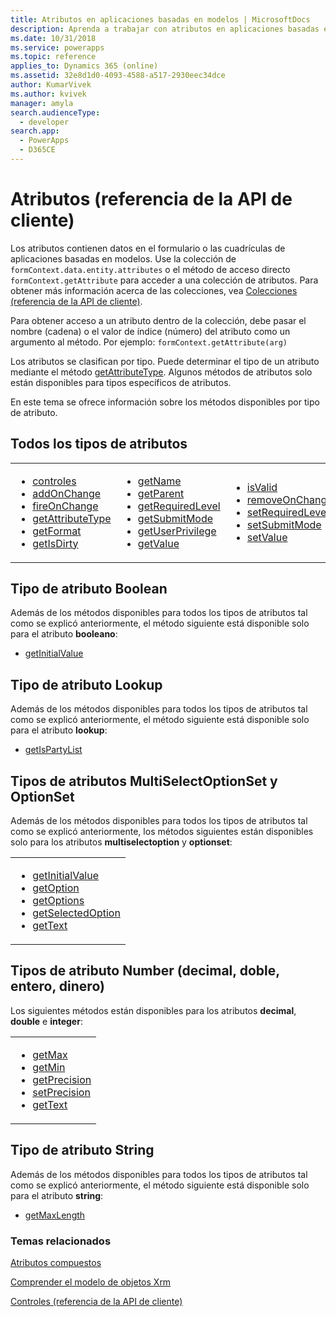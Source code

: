 ```yaml
---
title: Atributos en aplicaciones basadas en modelos | MicrosoftDocs
description: Aprenda a trabajar con atributos en aplicaciones basadas en modelos mediante la API de cliente.
ms.date: 10/31/2018
ms.service: powerapps
ms.topic: reference
applies_to: Dynamics 365 (online)
ms.assetid: 32e8d1d0-4093-4588-a517-2930eec34dce
author: KumarVivek
ms.author: kvivek
manager: amyla
search.audienceType:
  - developer
search.app:
  - PowerApps
  - D365CE
---
```

# <a name="attributes-client-api-reference"></a>Atributos (referencia de la API de cliente)



Los atributos contienen datos en el formulario o las cuadrículas de aplicaciones basadas en modelos. Use la colección de `formContext.data.entity.attributes` o el método de acceso directo `formContext.getAttribute` para acceder a una colección de atributos. Para obtener más información acerca de las colecciones, vea [Colecciones (referencia de la API de cliente)](collections.md). 

Para obtener acceso a un atributo dentro de la colección, debe pasar el nombre (cadena) o el valor de índice (número) del atributo como un argumento al método. Por ejemplo: `formContext.getAttribute(arg)`

Los atributos se clasifican por tipo. Puede determinar el tipo de un atributo mediante el método [getAttributeType](attributes/getAttributeType.md). Algunos métodos de atributos solo están disponibles para tipos específicos de atributos.

En este tema se ofrece información sobre los métodos disponibles por tipo de atributo. 

## <a name="all-attribute-types"></a>Todos los tipos de atributos

<table>
<tr>
<td>
<ul>
<li><a href="attributes/controls-collection.md" data-raw-source="[controls](attributes/controls-collection.md)">controles</a></li>
<li><a href="attributes/addOnChange.md" data-raw-source="[addOnChange](attributes/addOnChange.md)">addOnChange</a></li>
<li><a href="attributes/fireOnChange.md" data-raw-source="[fireOnChange](attributes/fireOnChange.md)">fireOnChange</a></a></li>
<li><a href="attributes/getAttributeType.md" data-raw-source="[getAttributeType](attributes/getAttributeType.md)">getAttributeType</a></li>
<li><a href="attributes/getFormat.md" data-raw-source="[getFormat](attributes/getFormat.md)">getFormat</a></li>
<li><a href="attributes/getIsDirty.md" data-raw-source="[getIsDirty](attributes/getIsDirty.md)">getIsDirty</a></li>
</ul>
</td>
<td>
<ul>
<li><a href="attributes/getName.md" data-raw-source="[getName](attributes/getName.md)">getName</a></li>
<li><a href="attributes/getParent.md" data-raw-source="[getParent](attributes/getParent.md)">getParent</a></li>
<li><a href="attributes/getRequiredLevel.md" data-raw-source="[getRequiredLevel](attributes/getRequiredLevel.md)">getRequiredLevel</a></li>
<li><a href="attributes/getSubmitMode.md" data-raw-source="[getSubmitMode](attributes/getSubmitMode.md)">getSubmitMode</a></li>
<li><a href="attributes/getUserPrivilege.md" data-raw-source="[getUserPrivilege](attributes/getUserPrivilege.md)">getUserPrivilege</a></li>
<li><a href="attributes/getValue.md" data-raw-source="[getValue](attributes/getValue.md)">getValue</a></li>
</ul>
</td>
<td>
<ul>

<li><a href="attributes/isValid.md" data-raw-source="[isValid](attributes/isValid.md)">isValid</a></li>
<li><a href="attributes/removeOnChange.md" data-raw-source="[removeOnChange](attributes/removeOnChange.md)">removeOnChange</a></li>
<li><a href="attributes/setRequiredLevel.md" data-raw-source="[setRequiredLevel](attributes/setRequiredLevel.md)">setRequiredLevel</a></li>
<li><a href="attributes/setSubmitMode.md" data-raw-source="[setSubmitMode](attributes/setSubmitMode.md)">setSubmitMode</a></li>
<li><a href="attributes/setValue.md" data-raw-source="[setValue](attributes/setValue.md)">setValue</a></li>
</ul>
</td>
</tr>
</table>


## <a name="boolean-attribute-type"></a>Tipo de atributo Boolean
Además de los métodos disponibles para todos los tipos de atributos tal como se explicó anteriormente, el método siguiente está disponible solo para el atributo **booleano**:

- [getInitialValue](attributes/getInitialValue.md)

## <a name="lookup-attribute-type"></a>Tipo de atributo Lookup
Además de los métodos disponibles para todos los tipos de atributos tal como se explicó anteriormente, el método siguiente está disponible solo para el atributo **lookup**:

- [getIsPartyList](attributes/getIsPartyList.md)

## <a name="multiselectoptionset-and-optionset-attribute-types"></a>Tipos de atributos MultiSelectOptionSet y OptionSet

Además de los métodos disponibles para todos los tipos de atributos tal como se explicó anteriormente, los métodos siguientes están disponibles solo para los atributos **multiselectoption** y **optionset**:

<table>
<tr>
<td>
<ul>
<li><a href="attributes/getInitialValue.md" data-raw-source="[getInitialValue](attributes/getInitialValue.md)">getInitialValue</a></li>
<li><a href="attributes/getOption.md" data-raw-source="[getOption](attributes/getOption.md)">getOption</a></li>
<li><a href="attributes/getOptions.md" data-raw-source="[getOptions](attributes/getOptions.md)">getOptions</a></a></li>
<li><a href="attributes/getSelectedOption.md" data-raw-source="[getSelectedOption](attributes/getSelectedOption.md)">getSelectedOption</a></li>
<li><a href="attributes/getText.md" data-raw-source="[getText](attributes/getText.md)">getText</a></li>
</ul>
</td>
</tr>
</table>

## <a name="number-attribute-type-decimal-double-integer-money"></a>Tipos de atributo Number (decimal, doble, entero, dinero)
Los siguientes métodos están disponibles para los atributos **decimal**, **double** e **integer**:

<table>
<tr>
<td>
<ul>
<li><a href="attributes/getMax.md" data-raw-source="[getMax](attributes/getMax.md)">getMax</a></li>
<li><a href="attributes/getMin.md" data-raw-source="[getMin](attributes/getMin.md)">getMin</a></li>
<li><a href="attributes/getPrecision.md" data-raw-source="[getPrecision](attributes/getPrecision.md)">getPrecision</a></a></li>
<li><a href="attributes/setPrecision.md" data-raw-source="[setPrecision](attributes/setPrecision.md)">setPrecision</a></li>
<li><a href="attributes/getText.md" data-raw-source="[getText](attributes/getText.md)">getText</a></li>
</ul>
</td>
</tr>
</table>

## <a name="string-attribute-type"></a>Tipo de atributo String
Además de los métodos disponibles para todos los tipos de atributos tal como se explicó anteriormente, el método siguiente está disponible solo para el atributo **string**:

- [getMaxLength](attributes/getMaxLength.md)


### <a name="related-topics"></a>Temas relacionados

[Atributos compuestos](composite-attributes.md)

[Comprender el modelo de objetos Xrm](../understand-clientapi-object-model.md)

[Controles (referencia de la API de cliente)](controls.md)




